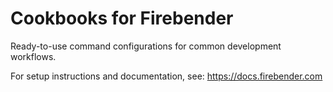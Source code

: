 # Cookbooks for Firebender

Ready-to-use command configurations for common development workflows.

For setup instructions and documentation, see: https://docs.firebender.com
